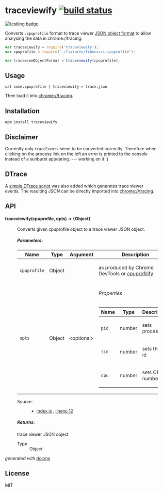 # traceviewify [![build status](https://secure.travis-ci.org/thlorenz/traceviewify.png)](http://travis-ci.org/thlorenz/traceviewify)

[![testling badge](https://ci.testling.com/thlorenz/traceviewify.png)](https://ci.testling.com/thlorenz/traceviewify)

Converts `.cpuprofile` format to trace viewer [JSON object
format](https://docs.google.com/document/d/1CvAClvFfyA5R-PhYUmn5OOQtYMH4h6I0nSsKchNAySU/edit#heading=h.q8di1j2nawlp) to allow analysing the data in chrome://tracing.

```js
var traceviewify = require('traceviewify');
var cpuprofile = require('./fixtures/fibonacci.cpuprofile');

var traceviewObjectFormat = traceviewify(cpuprofile); 
```

## Usage

```
cat some.cpuprofile | traceviewify > trace.json
```

Then load it into [chrome://tracing](chrome://tracing).

## Installation

    npm install traceviewify

## Disclaimer

Currently only `traceEvents` seem to be converted correctly. Therefore when clicking on the process link on the left an
error is printed to the console instead of a sunburst appearing. --- working on it ;)

## DTrace

A [simple DTrace script](https://github.com/thlorenz/traceviewify/blob/master/tools/trace_entry_return.d) was also added
which generates trace viewer events. The resulting JSON can be directly imported into
[chrome://tracing](chrome://tracing).

## API


<!-- START docme generated API please keep comment here to allow auto update -->
<!-- DON'T EDIT THIS SECTION, INSTEAD RE-RUN docme TO UPDATE -->

<div>
<div class="jsdoc-githubify">
<section>
<article>
<div class="container-overview">
<dl class="details">
</dl>
</div>
<dl>
<dt>
<h4 class="name" id="traceviewify"><span class="type-signature"></span>traceviewify<span class="signature">(cpuprofile, <span class="optional">opts</span>)</span><span class="type-signature"> &rarr; {Object}</span></h4>
</dt>
<dd>
<div class="description">
<p>Converts given cpuprofile object to a trace viewer JSON object.</p>
</div>
<h5>Parameters:</h5>
<table class="params">
<thead>
<tr>
<th>Name</th>
<th>Type</th>
<th>Argument</th>
<th class="last">Description</th>
</tr>
</thead>
<tbody>
<tr>
<td class="name"><code>cpuprofile</code></td>
<td class="type">
<span class="param-type">Object</span>
</td>
<td class="attributes">
</td>
<td class="description last"><p>as produced by Chrome DevTools or <a href="https://github.com/thlorenz/cpuprofilify">cpuprofilify</a></p></td>
</tr>
<tr>
<td class="name"><code>opts</code></td>
<td class="type">
<span class="param-type">Object</span>
</td>
<td class="attributes">
&lt;optional><br>
</td>
<td class="description last">
<h6>Properties</h6>
<table class="params">
<thead>
<tr>
<th>Name</th>
<th>Type</th>
<th class="last">Description</th>
</tr>
</thead>
<tbody>
<tr>
<td class="name"><code>pid</code></td>
<td class="type">
<span class="param-type">number</span>
</td>
<td class="description last"><p>sets process id</p></td>
</tr>
<tr>
<td class="name"><code>tid</code></td>
<td class="type">
<span class="param-type">number</span>
</td>
<td class="description last"><p>sets thread id</p></td>
</tr>
<tr>
<td class="name"><code>cpu</code></td>
<td class="type">
<span class="param-type">number</span>
</td>
<td class="description last"><p>sets CPU number</p></td>
</tr>
</tbody>
</table>
</td>
</tr>
</tbody>
</table>
<dl class="details">
<dt class="tag-source">Source:</dt>
<dd class="tag-source"><ul class="dummy">
<li>
<a href="https://github.com/thlorenz/traceviewify/blob/master/index.js">index.js</a>
<span>, </span>
<a href="https://github.com/thlorenz/traceviewify/blob/master/index.js#L12">lineno 12</a>
</li>
</ul></dd>
</dl>
<h5>Returns:</h5>
<div class="param-desc">
<p>trace viewer JSON object</p>
</div>
<dl>
<dt>
Type
</dt>
<dd>
<span class="param-type">Object</span>
</dd>
</dl>
</dd>
</dl>
</article>
</section>
</div>

*generated with [docme](https://github.com/thlorenz/docme)*
</div>
<!-- END docme generated API please keep comment here to allow auto update -->

## License

MIT
